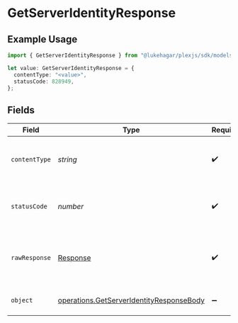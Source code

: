 # GetServerIdentityResponse

## Example Usage

```typescript
import { GetServerIdentityResponse } from "@lukehagar/plexjs/sdk/models/operations";

let value: GetServerIdentityResponse = {
  contentType: "<value>",
  statusCode: 828949,
};
```

## Fields

| Field                                                                                                       | Type                                                                                                        | Required                                                                                                    | Description                                                                                                 |
| ----------------------------------------------------------------------------------------------------------- | ----------------------------------------------------------------------------------------------------------- | ----------------------------------------------------------------------------------------------------------- | ----------------------------------------------------------------------------------------------------------- |
| `contentType`                                                                                               | *string*                                                                                                    | :heavy_check_mark:                                                                                          | HTTP response content type for this operation                                                               |
| `statusCode`                                                                                                | *number*                                                                                                    | :heavy_check_mark:                                                                                          | HTTP response status code for this operation                                                                |
| `rawResponse`                                                                                               | [Response](https://developer.mozilla.org/en-US/docs/Web/API/Response)                                       | :heavy_check_mark:                                                                                          | Raw HTTP response; suitable for custom response parsing                                                     |
| `object`                                                                                                    | [operations.GetServerIdentityResponseBody](../../../sdk/models/operations/getserveridentityresponsebody.md) | :heavy_minus_sign:                                                                                          | The Server Identity information                                                                             |